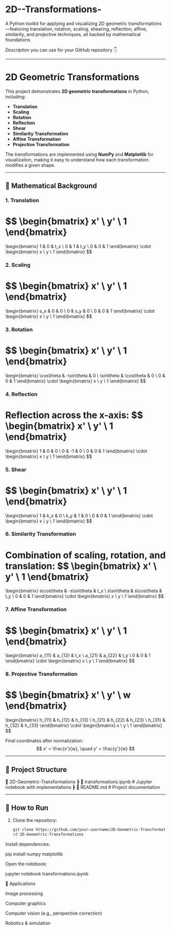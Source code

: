 # 2D--Transformations-
A Python toolkit for applying and visualizing 2D geometric transformations—featuring translation, rotation, scaling, shearing, reflection, affine, similarity, and projective techniques, all backed by mathematical foundations

 *Description* you can use for your GitHub repository 👇

---

# 2D Geometric Transformations

This project demonstrates **2D geometric transformations** in Python, including:

- **Translation**
- **Scaling**
- **Rotation**
- **Reflection**
- **Shear**
- **Similarity Transformation**
- **Affine Transformation**
- **Projective Transformation**

The transformations are implemented using **NumPy** and **Matplotlib** for visualization, making it easy to understand how each transformation modifies a given shape.

---

## 🔹 Mathematical Background

### 1. Translation
$$
\begin{bmatrix}
x' \\ y' \\ 1
\end{bmatrix}
=
\begin{bmatrix}
1 & 0 & t_x \\
0 & 1 & t_y \\
0 & 0 & 1
\end{bmatrix}
\cdot
\begin{bmatrix}
x \\ y \\ 1
\end{bmatrix}
$$

### 2. Scaling
$$
\begin{bmatrix}
x' \\ y' \\ 1
\end{bmatrix}
=
\begin{bmatrix}
s_x & 0 & 0 \\
0 & s_y & 0 \\
0 & 0 & 1
\end{bmatrix}
\cdot
\begin{bmatrix}
x \\ y \\ 1
\end{bmatrix}
$$

### 3. Rotation
$$
\begin{bmatrix}
x' \\ y' \\ 1
\end{bmatrix}
=
\begin{bmatrix}
\cos\theta & -\sin\theta & 0 \\
\sin\theta & \cos\theta & 0 \\
0 & 0 & 1
\end{bmatrix}
\cdot
\begin{bmatrix}
x \\ y \\ 1
\end{bmatrix}
$$

### 4. Reflection
Reflection across the x-axis:
$$
\begin{bmatrix}
x' \\ y' \\ 1
\end{bmatrix}
=
\begin{bmatrix}
1 & 0 & 0 \\
0 & -1 & 0 \\
0 & 0 & 1
\end{bmatrix}
\cdot
\begin{bmatrix}
x \\ y \\ 1
\end{bmatrix}
$$

### 5. Shear
$$
\begin{bmatrix}
x' \\ y' \\ 1
\end{bmatrix}
=
\begin{bmatrix}
1 & k_x & 0 \\
k_y & 1 & 0 \\
0 & 0 & 1
\end{bmatrix}
\cdot
\begin{bmatrix}
x \\ y \\ 1
\end{bmatrix}
$$

### 6. Similarity Transformation
Combination of scaling, rotation, and translation:
$$
\begin{bmatrix}
x' \\ y' \\ 1
\end{bmatrix}
=
\begin{bmatrix}
s\cos\theta & -s\sin\theta & t_x \\
s\sin\theta & s\cos\theta & t_y \\
0 & 0 & 1
\end{bmatrix}
\cdot
\begin{bmatrix}
x \\ y \\ 1
\end{bmatrix}
$$

### 7. Affine Transformation
$$
\begin{bmatrix}
x' \\ y' \\ 1
\end{bmatrix}
=
\begin{bmatrix}
a_{11} & a_{12} & t_x \\
a_{21} & a_{22} & t_y \\
0 & 0 & 1
\end{bmatrix}
\cdot
\begin{bmatrix}
x \\ y \\ 1
\end{bmatrix}
$$

### 8. Projective Transformation
$$
\begin{bmatrix}
x' \\ y' \\ w
\end{bmatrix}
=
\begin{bmatrix}
h_{11} & h_{12} & h_{13} \\
h_{21} & h_{22} & h_{23} \\
h_{31} & h_{32} & h_{33}
\end{bmatrix}
\cdot
\begin{bmatrix}
x \\ y \\ 1
\end{bmatrix}
$$

Final coordinates after normalization:
$$
x' = \frac{x'}{w}, \quad y' = \frac{y'}{w}
$$

---

## 🔹 Project Structure



📂 2D-Geometric-Transformations
┣ 📜 transformations.ipynb # Jupyter notebook with implementations
┣ 📜 README.md # Project documentation


---

## 🔹 How to Run
1. Clone the repository:
   ```bash
   git clone https://github.com/your-username/2D-Geometric-Transformations.git
   cd 2D-Geometric-Transformations


Install dependencies:

pip install numpy matplotlib


Open the notebook:

jupyter notebook transformations.ipynb

📌 Applications

Image processing

Computer graphics

Computer vision (e.g., perspective correction)

Robotics & simulation
